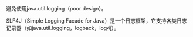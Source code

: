 避免使用java.util.logging（poor design）。

SLF4J（Simple Logging Facade for Java）是一个日志框架，它支持各类日志记录器（如java.util.logging，logback，log4j）。

